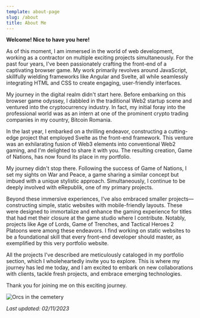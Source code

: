 ```yaml
---
template: about-page
slug: /about
title: About Me
---
```

**Welcome! Nice to have you here!**

As of this moment, I am immersed in the world of web development, working as a contractor on multiple exciting projects simultaneously. For the past four years, I've been passionately crafting the front-end of a captivating browser game. My work primarily revolves around JavaScript, skillfully wielding frameworks like Angular and Svelte, all while seamlessly integrating HTML and CSS to create engaging, user-friendly interfaces.

My journey in the digital realm didn't start here. Before embarking on this browser game odyssey, I dabbled in the traditional Web2 startup scene and ventured into the cryptocurrency industry. In fact, my initial foray into the professional world was as an intern at one of the prominent crypto trading companies in my country, Bitcoin Romania.

In the last year, I embarked on a thrilling endeavor, constructing a cutting-edge project that employed Svelte as the front-end framework. This venture was an exhilarating fusion of Web3 elements into conventional Web2 gaming, and I'm delighted to share it with you. The resulting creation, Game of Nations, has now found its place in my portfolio.

My journey didn't stop there. Following the success of Game of Nations, I set my sights on War and Peace, a game sharing a similar concept but imbued with a unique stylistic approach. Simultaneously, I continue to be deeply involved with eRepublik, one of my primary projects.

Beyond these immersive experiences, I've also embraced smaller projects—constructing simple, static websites with mobile-friendly layouts. These were designed to immortalize and enhance the gaming experience for titles that had met their closure at the game studio where I contribute. Notably, projects like Age of Lords, Game of Trenches, and Tactical Heroes 2 Platoons were among these endeavors. I find working on static websites to be a foundational skill that every front-end developer should master, as exemplified by this very portfolio website.

All the projects I've described are meticulously cataloged in my portfolio section, which I wholeheartedly invite you to explore. This is where my journey has led me today, and I am excited to embark on new collaborations with clients, tackle fresh projects, and embrace emerging technologies.

Thank you for joining me on this exciting journey.

![Orcs in the cemetery](/assets/cemetery.png "Orcs in the cemetery")

*Last updated: 02/11/2023*